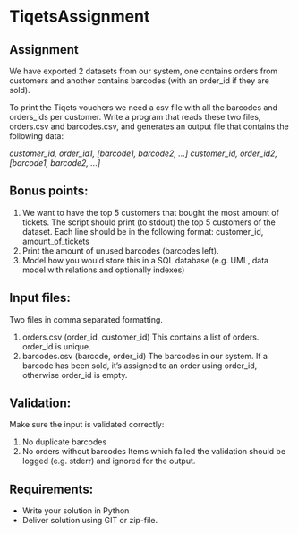 # TiqetsAssignment

## Assignment
We have exported 2 datasets from our system, one contains orders from customers and another contains barcodes (with an order_id if they are sold).

To print the Tiqets vouchers we need a csv file with all the barcodes and orders_ids per customer.
Write a program that reads these two files, orders.csv and barcodes.csv, and generates an output file that contains the following data:

*customer_id, order_id1, [barcode1, barcode2, ...] customer_id, order_id2, [barcode1, barcode2, ...]*

## Bonus points:
1. We want to have the top 5 customers that bought the most amount of tickets.
The script should print (to stdout) the top 5 customers of the dataset. Each line should be in the following format:
customer_id, amount_of_tickets
2. Print the amount of unused barcodes (barcodes left).
3. Model how you would store this in a SQL database (e.g. UML, data model with
relations and optionally indexes)
## Input files:
Two files in comma separated formatting. 
1. orders.csv (order_id, customer_id) This contains a list of orders. order_id is unique.
2. barcodes.csv (barcode, order_id) The barcodes in our system. If a barcode has been sold, it’s assigned to an order using order_id, otherwise order_id is empty.
## Validation:
Make sure the input is validated correctly:
1. No duplicate barcodes
2. No orders without barcodes
Items which failed the validation should be logged (e.g. stderr) and ignored for the output.
## Requirements:
* Write your solution in Python
* Deliver solution using GIT or zip-file.
